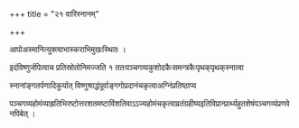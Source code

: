 +++
title = "२१ वारिस्नानम्"

+++

आपोअस्मानित्युक्त्वाभास्कराभिमुखःस्थितः ।

इदंविष्णुर्जपित्वाच प्रतिस्रोतोनिमज्जति १ ततःपञ्चगव्यकुशोदकैःसमन्त्रकैःपृथक्‌पृथक्‌स्नात्वा

स्नानांङ्गतर्पणादिकुर्यात् विष्णुश्राद्धंपूर्वाङ्गगोप्रदानंचकृत्वाअग्निंप्रतिष्ठाप्य

पञ्चगव्यहोमंव्याह्रतिभिरष्टोत्तरशतमष्टाविंशतिवाऽऽज्यहोमंचकृत्वाव्रतंग्रहीष्यइतिविप्रान्प्रार्थ्यहुतशेषंपञ्चगव्यंप्रणवेनपिबेत् ।
